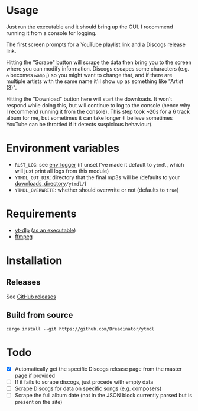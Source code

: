 # Usage
Just run the executable and it should bring up the GUI. I recommend running it from a console for logging.

The first screen prompts for a YouTube playlist link and a Discogs release link.

Hitting the "Scrape" button will scrape the data then bring you to the screen where you can modify information.
Discogs escapes some characters (e.g. `&` becomes `&amp;`) so you might want to change that,
and if there are multiple artists with the same name it'll show up as something like "Artist (3)".

Hitting the "Download" button here will start the downloads.
It won't respond while doing this, but will continue to log to the console (hence why I recommend running it from the console).
This step took ~20s for a 6 track album for me, but sometimes it can take longer (I believe sometimes YouTube can be throttled if it detects suspicious behaviour).

# Environment variables
- `RUST_LOG`: see [env_logger](https://github.com/rust-cli/env_logger/) (if unset I've made it default to `ytmdl`, which will just print all logs from this module)
- `YTMDL_OUT_DIR`: directory that the final mp3s will be (defaults to your [downloads_directory](https://docs.rs/dirs/latest/dirs/fn.download_dir.html)`/ytmdl/`)
- `YTMDL_OVERWRITE`: whether should overwrite or not (defaults to `true`)

# Requirements
- [yt-dlp](https://github.com/yt-dlp/yt-dlp) ([as an executable](https://github.com/yt-dlp/yt-dlp/releases))
- [ffmpeg](https://ffmpeg.org/)

# Installation
## Releases
See [GitHub releases](https://github.com/Breadinator/ytmdl/releases)

## Build from source
```
cargo install --git https://github.com/Breadinator/ytmdl
```

# Todo
- [x] Automatically get the specific Discogs release page from the master page if provided
- [ ] If it fails to scrape discogs, just procede with empty data
- [ ] Scrape Discogs for data on specific songs (e.g. composers)
- [ ] Scrape the full album date (not in the JSON block currently parsed but is present on the site)

